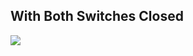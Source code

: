 ## With Both Switches Closed

![](https://github.com/Ayush1146/Activity/blob/d0f492a905c13d0930b814081df932c560cbf9ec/simulation/Seatheater2.0.bmp)
